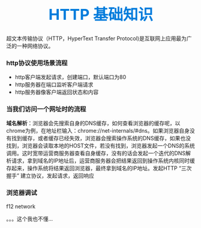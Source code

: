 <h1 style="font-size: 40px;text-align:center;color: #007cdc;">
    HTTP 基础知识
</h1>

超文本传输协议（HTTP，HyperText Transfer Protocol)是互联网上应用最为广泛的一种网络协议。

### http协议使用场景流程

- http客户端发起请求，创建端口，默认端口为80
- http服务器在端口监听客户端请求
- http服务器像客户端返回状态和内容

### 当我们访问一个网址时的流程

__域名解析__：浏览器会先搜索自身的DNS缓存，如何查看浏览器的缓存呢，以chrome为例，在地址栏输入：chrome://net-internals/#dns。如果浏览器自身没有找到缓存，或者缓存已经失效，浏览器会搜索操作系统的DNS缓存，如果也没找到，浏览器会读取本地的HOST文件，若没有找到，浏览器发起一个DNS的系统调用。这时宽带运营商服务器查看自身缓存，没有的话会发起一个迭代的DNS解析请求，拿到域名的IP地址后，运营商服务器会把结果返回到操作系统内核同时缓存起来，操作系统将结果返回浏览器，最终拿到域名的IP地址。发起HTTP “三次握手”
建立协议，发起请求，返回响应

### 浏览器调试

f12 network

。。。这个我也不懂...
